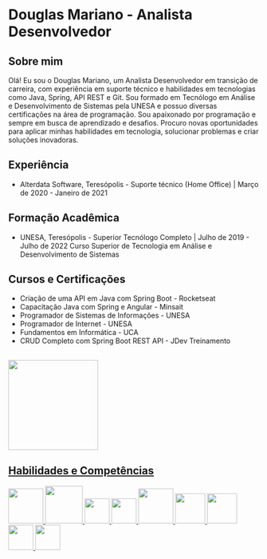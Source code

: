 # Douglas Mariano - Analista Desenvolvedor

## Sobre mim

Olá! Eu sou o Douglas Mariano, um Analista Desenvolvedor em transição de carreira, com experiência em suporte técnico e habilidades em tecnologias como Java, Spring, API REST e Git. Sou formado em Tecnólogo em Análise e Desenvolvimento de Sistemas pela UNESA e possuo diversas certificações na área de programação.
Sou apaixonado por programação e sempre em busca de aprendizado e desafios. Procuro novas oportunidades para aplicar minhas habilidades em tecnologia, solucionar problemas e criar soluções inovadoras.


## Experiência

- Alterdata Software, Teresópolis - Suporte técnico (Home Office) | Março de 2020 - Janeiro de 2021

## Formação Acadêmica

- UNESA, Teresópolis - Superior Tecnólogo Completo | Julho de 2019 - Julho de 2022
  Curso Superior de Tecnologia em Análise e Desenvolvimento de Sistemas

## Cursos e Certificações

- Criação de uma API em Java com Spring Boot - Rocketseat
- Capacitação Java com Spring e Angular - Minsait
- Programador de Sistemas de Informações - UNESA
- Programador de Internet - UNESA
- Fundamentos em Informática - UCA
- CRUD Completo com Spring Boot REST API - JDev Treinamento

##
<div>
<a href="https://github.com/Douglas-Mariano">
<img loading="lazy" height="180em" src="https://github-readme-stats.vercel.app/api/top-langs/?username=Douglas-Mariano&layout=compact&langs_count=7&theme=dracula"/>
</div>

## Habilidades e Competências

<img height=70 src="https://cdn.jsdelivr.net/gh/devicons/devicon/icons/java/java-original-wordmark.svg" /> <img height=75 src="https://cdn.jsdelivr.net/gh/devicons/devicon/icons/spring/spring-original-wordmark.svg" /> <img height=50 src="https://cdn.jsdelivr.net/gh/devicons/devicon/icons/git/git-plain.svg" /> <img height=50 src="https://cdn.jsdelivr.net/gh/devicons/devicon/icons/postgresql/postgresql-plain-wordmark.svg" /> <img height=70 src="https://cdn.jsdelivr.net/gh/devicons/devicon/icons/mysql/mysql-original-wordmark.svg" /> <img height=60 src="https://cdn.jsdelivr.net/gh/devicons/devicon/icons/html5/html5-plain-wordmark.svg" /> <img height=60 src="https://cdn.jsdelivr.net/gh/devicons/devicon/icons/css3/css3-plain-wordmark.svg" /> <img height=50 src="https://cdn.jsdelivr.net/gh/devicons/devicon/icons/angularjs/angularjs-original.svg" /> <img height=50 src="https://cdn.jsdelivr.net/gh/devicons/devicon/icons/bootstrap/bootstrap-plain-wordmark.svg" />


          
























